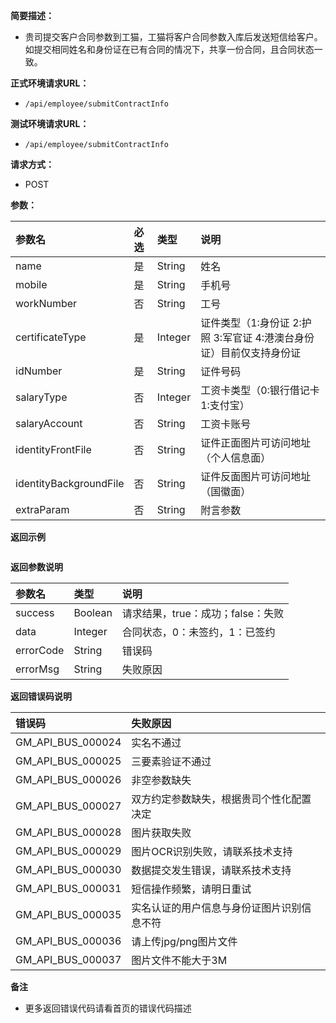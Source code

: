 **简要描述：**

* 贵司提交客户合同参数到工猫，工猫将客户合同参数入库后发送短信给客户。如提交相同姓名和身份证在已有合同的情况下，共享一份合同，且合同状态一致。

**正式环境请求URL：**

* `/api/employee/submitContractInfo`

**测试环境请求URL：**

* `/api/employee/submitContractInfo`

**请求方式：**

* POST

**参数：**

| 参数名 | 必选 | 类型 | 说明 |
| :--- | :--- | :--- | :--- |
| name | 是 | String | 姓名 |
| mobile | 是 | String | 手机号 |
| workNumber | 否 | String | 工号 |
| certificateType | 是 | Integer | 证件类型（1:身份证 2:护照 3:军官证 4:港澳台身份证）目前仅支持身份证 |
| idNumber | 是 | String | 证件号码 |
| salaryType | 否 | Integer | 工资卡类型（0:银行借记卡 1:支付宝） |
| salaryAccount | 否 | String | 工资卡账号 |
| identityFrontFile | 否 | String | 证件正面图片可访问地址（个人信息面） |
| identityBackgroundFile | 否 | String | 证件反面图片可访问地址（国徽面） |
| extraParam | 否 | String | 附言参数 |

**返回示例**

```

```

**返回参数说明**

| 参数名 | 类型 | 说明 |
| :--- | :--- | :--- |
| success | Boolean | 请求结果，true：成功；false：失败 |
| data | Integer | 合同状态，0：未签约，1：已签约 |
| errorCode | String | 错误码 |
| errorMsg | String | 失败原因 |

**返回错误码说明**

| 错误码 | 失败原因 |
| :--- | :--- |
| GM\_API\_BUS\_000024 | 实名不通过 |
| GM\_API\_BUS\_000025 | 三要素验证不通过 |
| GM\_API\_BUS\_000026 | 非空参数缺失 |
| GM\_API\_BUS\_000027 | 双方约定参数缺失，根据贵司个性化配置决定 |
| GM\_API\_BUS\_000028 | 图片获取失败 |
| GM\_API\_BUS\_000029 | 图片OCR识别失败，请联系技术支持 |
| GM\_API\_BUS\_000030 | 数据提交发生错误，请联系技术支持 |
| GM\_API\_BUS\_000031 | 短信操作频繁，请明日重试 |
| GM\_API\_BUS\_000035 | 实名认证的用户信息与身份证图片识别信息不符 |
| GM\_API\_BUS\_000036 | 请上传jpg/png图片文件 |
| GM\_API\_BUS\_000037 | 图片文件不能大于3M |

**备注**

* 更多返回错误代码请看首页的错误代码描述



